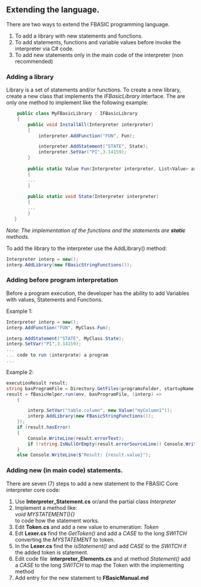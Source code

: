 ﻿## Extending the language.

There are two ways to extend the FBASIC programming language. 

1.  To add a library with new statements and functions.
2.  To add statements, functions and variable values before invoke the interpreter via C# code.  
3.  To add new statements only in the main code of the interpreter (non recommended)
    

### Adding a library 

Library is a set of statements and/or functions. To create a new library, create a new class that implements the _IFBasicLibrary_ interface. The are only one method to implement like the following example:

```cs
    public class MyFBasicLibrary : IFBasicLibrary
    { 
        public void InstallAll(Interpreter interpreter)
        {
            interpreter.AddFunction("FUN", Fun);

            interpreter.AddStatement("STATE", State);
            interpreter.SetVar("PI",3.14159);
        }
        
        public static Value Fun(Interpreter interpreter, List<Value> args)
        {
        ...
        }
        
        public static void State(Interpreter interpreter)
      	{
      	...
      	}
   }
```

_Note: The implementation of the functions and the statements are **static** methods._ 

To add the library to the interpreter use the AddLibrary() method: 

```cs
Interpreter interp = new();
interp.AddLibrary(new FBasicStringFunctions());
```

### Adding before program interpretation

Before a program execution, the developer has the ability to add Variables with values, Statements and Functions. 

Example 1:

```cs
Interpreter interp = new();
interp.AddFunction("FUN", MyClass.Fun);

interp.AddStatement("STATE", MyClass.State);
interp.SetVar("PI",3.14159);
...
... code to run (interprate) a program
...
```

Example 2:

```cs
executionResult result;
string basProgramFile = Directory.GetFiles(programsFolder, startupName).FirstOrDefault();
result = fBasicHelper.run(env, basProgramFile, (interp) =>
	{

    	interp.SetVar("table.column", new Value("myColumn1"));
		interp.AddLibrary(new FBasicStringFunctions());
    });
    if (result.hasError)
    {
    	Console.WriteLine(result.errorText);
        if (!string.IsNullOrEmpty(result.errorSourceLine)) Console.WriteLine(result.errorSourceLine);
    }
    else Console.WriteLine($"Result: {result.value}");
```

### Adding new (in main code) statements.   

There are seven (7) steps to add a new statement to the FBASIC Core interpreter core code:

1.  Use **Interpreter\_Statement.cs** or/and the partial class _Interpreter_
2.  Implement a method like:  
    _void MYSTATEMENT(){}_  
    to code how the statement works.
3.  Edit **Token.cs** and add a new value to enumeration: _Token_
4.  Edt **Lexer.cs** find the _GetToken()_ and add a _CASE_ to the long _SWITCH_ converting the _MYSTATEMENT_ to token.
5.  In the **Lexer.cs** find the _isStatement()_ and add _CASE_ to the _SWITCH_ if the added token is statement.
6.  Edit code file  **interpreter\_Elements.cs** and at method _Statement()_ add a _CASE_ to the long _SWITCH_ to map the Token with the implementing method
7.  Add entry for the new statement to **FBasicManual.md**